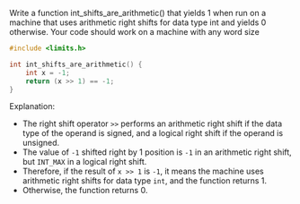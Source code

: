 Write a function int_shifts_are_arithmetic() that yields 1 when run on a machine that uses arithmetic right shifts for data type int and yields 0 otherwise. Your code should work on a machine with any word size

```c
#include <limits.h>

int int_shifts_are_arithmetic() {
    int x = -1;
    return (x >> 1) == -1;
}
```

Explanation:

-   The right shift operator `>>` performs an arithmetic right shift if the data type of the operand is signed, and a logical right shift if the operand is unsigned.
-   The value of `-1` shifted right by 1 position is `-1` in an arithmetic right shift, but `INT_MAX` in a logical right shift.
-   Therefore, if the result of `x >> 1` is `-1`, it means the machine uses arithmetic right shifts for data type `int`, and the function returns 1.
-   Otherwise, the function returns 0.